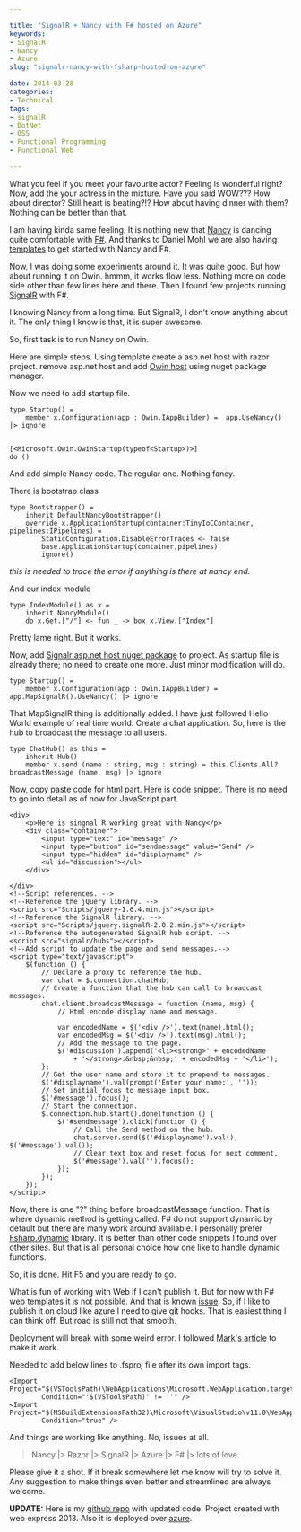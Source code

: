 ```yaml
---

title: "SignalR + Nancy with F# hosted on Azure"
keywords:
- SignalR
- Nancy
- Azure
slug: "signalr-nancy-with-fsharp-hosted-on-azure"

date: 2014-03-28
categories:
- Technical
tags:
- signalR
- DotNet
- OSS
- Functional Programming
- Functional Web

---
```


What you feel if you meet your favourite actor? Feeling is wonderful right? Now, add the your actress in the mixture. Have you said WOW??? How about director? Still heart is beating?!? How about having dinner with them? Nothing can be better than that.
 
I am having kinda same feeling. It is nothing new that [Nancy](http://nancyfx.org/) is dancing quite comfortable with [F#](http://fsharp.org). And thanks to Daniel Mohl we are also having [templates](http://visualstudiogallery.msdn.microsoft.com/b55b8aac-b11a-4a6a-8a77-2153f46f4e2f) to get started with Nancy and F#. 

Now, I was doing some experiments around it. It was quite good. But how about running it on Owin. hmmm, it works flow less. Nothing more on code side other than few lines here and there. Then I found few projects running [SignalR](http://signalr.net/) with F#. 

I knowing Nancy from a long time. But SignalR, I don't know anything about it. The only thing I know is that, it is super awesome. 

So, first task is to run Nancy on Owin. 

Here are simple steps. Using template create a asp.net host with razor project. remove asp.net host and add [Owin host](http://www.nuget.org/packages/Nancy.Owin/) using nuget package manager.

Now we need to add startup file. 

	type Startup() = 
	    member x.Configuration(app : Owin.IAppBuilder) =  app.UseNancy() |> ignore
	       
	
	[<Microsoft.Owin.OwinStartup(typeof<Startup>)>]
	do ()

And add simple Nancy code. The regular one. Nothing fancy. 

There is bootstrap class

	type Bootstrapper() =
	    inherit DefaultNancyBootstrapper()
	    override x.ApplicationStartup(container:TinyIoCContainer, pipelines:IPipelines) = 
	        StaticConfiguration.DisableErrorTraces <- false
	        base.ApplicationStartup(container,pipelines)
	        ignore()

*this is needed to trace the error if anything is there at nancy end.*

And our index module 
	
	type IndexModule() as x =
	    inherit NancyModule()
	    do x.Get.["/"] <- fun _ -> box x.View.["Index"]

Pretty lame right. But it works.

Now, add [Signalr asp.net host nuget package](http://www.nuget.org/packages/Microsoft.AspNet.SignalR/) to project. As startup file is already there; no need to create one more. Just minor modification will do.
	
	type Startup() = 
	    member x.Configuration(app : Owin.IAppBuilder) =  app.MapSignalR().UseNancy() |> ignore

That MapSignalR thing is additionally added. I have just followed Hello World example of real time world. Create a chat application. So, here is the hub to broadcast the message to all users.

	type ChatHub() as this = 
	    inherit Hub()
	    member x.send (name : string, msg : string) = this.Clients.All?broadcastMessage (name, msg) |> ignore

Now, copy paste code for html part. Here is code snippet. There is no need to go into detail as of now for JavaScript part.  

    <div>
        <p>Here is singnal R working great with Nancy</p>
        <div class="container">
            <input type="text" id="message" />
            <input type="button" id="sendmessage" value="Send" />
            <input type="hidden" id="displayname" />
            <ul id="discussion"></ul>
        </div>

    </div>
    <!--Script references. -->
    <!--Reference the jQuery library. -->
    <script src="Scripts/jquery-1.6.4.min.js"></script>
    <!--Reference the SignalR library. -->
    <script src="Scripts/jquery.signalR-2.0.2.min.js"></script>
    <!--Reference the autogenerated SignalR hub script. -->
    <script src="signalr/hubs"></script>
    <!--Add script to update the page and send messages.-->
    <script type="text/javascript">
        $(function () {
            // Declare a proxy to reference the hub.
            var chat = $.connection.chatHub;
            // Create a function that the hub can call to broadcast messages.
            chat.client.broadcastMessage = function (name, msg) {
                // Html encode display name and message.

                var encodedName = $('<div />').text(name).html();
                var encodedMsg = $('<div />').text(msg).html();
                // Add the message to the page.
                $('#discussion').append('<li><strong>' + encodedName
                    + '</strong>:&nbsp;&nbsp;' + encodedMsg + '</li>');
            };
            // Get the user name and store it to prepend to messages.
            $('#displayname').val(prompt('Enter your name:', ''));
            // Set initial focus to message input box.
            $('#message').focus();
            // Start the connection.
            $.connection.hub.start().done(function () {
                $('#sendmessage').click(function () {
                    // Call the Send method on the hub.
                    chat.server.send($('#displayname').val(), $('#message').val());
                    // Clear text box and reset focus for next comment.
                    $('#message').val('').focus();
                });
            });
        });
    </script>

Now, there is one "?" thing before broadcastMessage function. That is where dynamic method is getting called. F# do not support dynamic by default but there are many work around available. I personally prefer [Fsharp.dynamic](http://www.nuget.org/packages/FSharp.Dynamic/) library. It is better than other code snippets I found over other sites. But that is all personal choice how one like to handle dynamic functions. 

So, it is done. Hit F5 and you are ready to go.

What is fun of working with Web if I can't publish it. But for now with F# web templates it is not possible. And that is known [issue](https://github.com/fsharp/FSharpCommunityTemplates/issues/28). So, if I like to publish it on cloud like azure I need to give git hooks. That is easiest thing I can think off. But road is still not that smooth. 

Deployment will break with some weird error. I followed [Mark's article](http://blog.ploeh.dk/2013/08/26/running-a-pure-f-web-api-on-azure-web-sites/) to make it work. 

Needed to add below lines to .fsproj file after its own import tags. 

	<Import Project="$(VSToolsPath)\WebApplications\Microsoft.WebApplication.targets" 
	        Condition="'$(VSToolsPath)' != ''" />
	<Import Project="$(MSBuildExtensionsPath32)\Microsoft\VisualStudio\v11.0\WebApplications\Microsoft.WebApplication.targets" 
	        Condition="true" />

And things are working like anything. No, issues at all. 

> Nancy |> Razor |> SignalR |> Azure |> F# |> lots of love.

Please give it a shot. If it break somewhere let me know will try to solve it. Any suggestion to make things even better and streamlined are always welcome.

**UPDATE:** Here is my [github repo](https://github.com/kunjee17/NancySignalRFSharp) with updated code. Project created with web express 2013. Also it is deployed over [azure](http://nancysignalrfsharp.azurewebsites.net/).